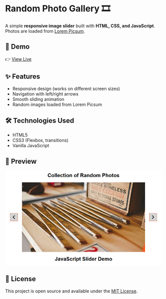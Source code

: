 # Random Photo Gallery 🎞️

A simple **responsive image slider** built with **HTML, CSS, and JavaScript**.  
Photos are loaded from [Lorem Picsum](https://picsum.photos).

## 🚀 Demo
👉 [View Live](https://YOUR_GITHUB_NAME.github.io/js-random-photo-slider/)

## ✨ Features
- Responsive design (works on different screen sizes)  
- Navigation with left/right arrows  
- Smooth sliding animation  
- Random images loaded from Lorem Picsum  

## 🛠️ Technologies Used
- HTML5  
- CSS3 (Flexbox, transitions)  
- Vanilla JavaScript  

## 📸 Preview
![Screenshot](screenshot.png)  

## 📄 License
This project is open source and available under the [MIT License](LICENSE).
